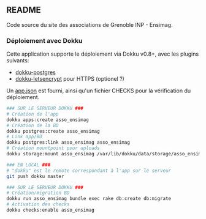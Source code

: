 ## README

Code source du site des associations de Grenoble INP - Ensimag.

### Déploiement avec Dokku

Cette application supporte le déploiement via Dokku v0.8+, avec les plugins suivants:

* [dokku-postgres](https://github.com/dokku/dokku-postgres)
* [dokku-letsencrypt](https://github.com/dokku/dokku-letsencrypt) pour HTTPS (optionel ?)

Un [app.json](app.json) est fourni, ainsi qu'un fichier CHECKS pour la vérification du déploiement.

```bash
### SUR LE SERVEUR DOKKU ###
# Création de l'app
dokku apps:create asso_ensimag
# Création de la BD
dokku postgres:create asso_ensimag
# Link app/BD
dokku postgres:link asso_ensimag asso_ensimag
# Création mountpoint pour uploads
dokku storage:mount asso_ensimag /var/lib/dokku/data/storage/asso_ensimag/public/uploads:/app/public/uploads

### EN LOCAL ###
# "dokku" est le remote correspondant à l'app sur le serveur
git push dokku master

### SUR LE SERVEUR DOKKU ###
# Création/migration BD
dokku run asso_ensimag bundle exec rake db:create db:migrate
# Activation des checks
dokku checks:enable asso_ensimag
```

